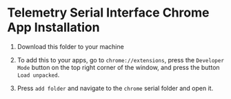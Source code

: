 Telemetry Serial Interface Chrome App Installation
===================================================

1. Download this folder to your machine

2. To add this to your apps, go to `chrome://extensions`, press the
   `Developer Mode` button on the top right corner of the window, and press the
   button `Load unpacked`.

3. Press `add folder` and navigate to the `chrome` serial folder and open it.
